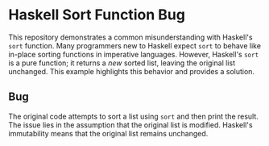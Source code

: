 # Haskell Sort Function Bug

This repository demonstrates a common misunderstanding with Haskell's `sort` function.  Many programmers new to Haskell expect `sort` to behave like in-place sorting functions in imperative languages. However, Haskell's `sort` is a pure function; it returns a *new* sorted list, leaving the original list unchanged.  This example highlights this behavior and provides a solution.

## Bug
The original code attempts to sort a list using `sort` and then print the result.  The issue lies in the assumption that the original list is modified.  Haskell's immutability means that the original list remains unchanged.
